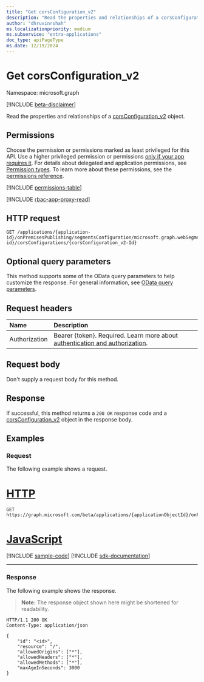 ```yaml
---
title: "Get corsConfiguration_v2"
description: "Read the properties and relationships of a corsConfiguration_v2 object."
author: "dhruvinrshah"
ms.localizationpriority: medium
ms.subservice: "entra-applications"
doc_type: apiPageType
ms.date: 12/19/2024
---
```


# Get corsConfiguration_v2

Namespace: microsoft.graph

[!INCLUDE [beta-disclaimer](../../includes/beta-disclaimer.md)]

Read the properties and relationships of a [corsConfiguration_v2](../resources/corsconfiguration_v2.md) object.

## Permissions

Choose the permission or permissions marked as least privileged for this API. Use a higher privileged permission or permissions [only if your app requires it](/graph/permissions-overview#best-practices-for-using-microsoft-graph-permissions). For details about delegated and application permissions, see [Permission types](/graph/permissions-overview#permission-types). To learn more about these permissions, see the [permissions reference](/graph/permissions-reference).

<!-- {
  "blockType": "permissions",
  "name": "corsconfiguration_v2-get-permissions"
}
-->
[!INCLUDE [permissions-table](../includes/permissions/corsconfiguration_v2-get-permissions.md)]

[!INCLUDE [rbac-app-proxy-read](../includes/rbac-for-apis/rbac-app-proxy-read.md)]

## HTTP request

<!-- {
  "blockType": "ignored"
}
-->
``` http
GET /applications/{application-id}/onPremisesPublishing/segmentsConfiguration/microsoft.graph.webSegmentConfiguration/applicationSegments/{applicationSegment-id}/corsConfigurations/{corsConfiguration_v2-Id}
```

## Optional query parameters

This method supports some of the OData query parameters to help customize the response. For general information, see [OData query parameters](/graph/query-parameters).

## Request headers

|Name|Description|
|:---|:---|
|Authorization|Bearer {token}. Required. Learn more about [authentication and authorization](/graph/auth/auth-concepts).|

## Request body

Don't supply a request body for this method.

## Response

If successful, this method returns a `200 OK` response code and a [corsConfiguration_v2](../resources/corsconfiguration_v2.md) object in the response body.

## Examples

### Request

The following example shows a request.
# [HTTP](#tab/http)
<!-- {
  "blockType": "request",
  "name": "get_corsconfiguration_v2"
}
-->
``` http
GET https://graph.microsoft.com/beta/applications/{applicationObjectId}/onPremisesPublishing/segmentsConfiguration/microsoft.graph.webSegmentConfiguration/applicationSegments/{segmentid}/corsConfigurations/{id}
```

# [JavaScript](#tab/javascript)
[!INCLUDE [sample-code](../includes/snippets/javascript/get-corsconfiguration-v2-javascript-snippets.md)]
[!INCLUDE [sdk-documentation](../includes/snippets/snippets-sdk-documentation-link.md)]

---


### Response

The following example shows the response.
>**Note:** The response object shown here might be shortened for readability.
<!-- {
  "blockType": "response",
  "truncated": true,
  "@odata.type": "microsoft.graph.corsConfiguration_v2"
}
-->
``` http
HTTP/1.1 200 OK
Content-Type: application/json

{
    "id": "<id>",
    "resource": "/",
    "allowedOrigins": ["*"],
    "allowedHeaders": ["*"],
    "allowedMethods": ["*"],
    "maxAgeInSeconds": 3000
}
```

<!--
{
  "type": "#page.annotation",
  "description": "Get corsConfiguration_v2",
  "keywords": "",
  "section": "documentation",
  "tocPath": "",
  "suppressions": [
    "
      Error: microsoft.graph.microsoft.graph/applications:
        /applications/{var}/onPremisesPublishing/segmentsConfiguration/microsoft.graph.webSegmentConfiguration/applicationSegments/{var}/corsConfigurations/{var}
        Uri path requires navigating into unknown object hierarchy: missing property 'microsoft.graph.webSegmentConfiguration' on 'segmentConfiguration'. Possible issues:
          1) Doc bug where 'microsoft.graph.webSegmentConfiguration' isn't defined on the resource.
          2) Doc bug where 'microsoft.graph.webSegmentConfiguration' is an example key and should instead be replaced with a placeholder like {item-id} or declared in the sampleKeys annotation.
          3) Doc bug where 'segmentConfiguration' is supposed to be an entity type, but is being treated as a complex because it (and its ancestors) are missing the keyProperty annotation.
    "
  ]
}
-->

